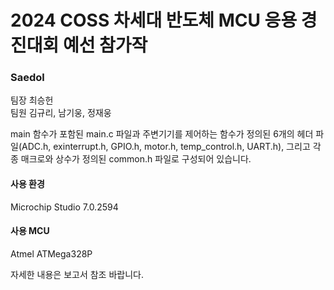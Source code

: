 # **2024 COSS 차세대 반도체 MCU 응용 경진대회 예선 참가작**
### **Saedol**
팀장 최승헌<br>팀원 김규리, 남기웅, 정재웅

main 함수가 포함된 main.c 파일과 주변기기를 제어하는 함수가 정의된 6개의 헤더 파일(ADC.h, exinterrupt.h, GPIO.h, motor.h, temp_control.h, UART.h), 그리고 각종 매크로와 상수가 정의된 common.h 파일로 구성되어 있습니다.

#### 사용 환경
Microchip Studio 7.0.2594

#### 사용 MCU
Atmel ATMega328P

자세한 내용은 보고서 참조 바랍니다.
